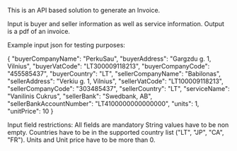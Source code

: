 ﻿This is an API based solution to generate an Invoice. 

Input is buyer and seller information as well as service information.
Output is a pdf of an invoice.

Example input json for testing purposes:

{
  "buyerCompanyName": "PerkuSau",
  "buyerAddress": "Gargzdu g. 1, Vilnius",
  "buyerVatCode": "LT300009118213",
  "buyerCompanyCode": "455585437",
  "buyerCountry": "LT",
  "sellerCompanyName": "Babilonas",
  "sellerAddress": "Verkiu g. 1, Vilnius",
  "sellerVatCode": "LT100009118213",
  "sellerCompanyCode": "303485437",
  "sellerCountry": "LT",
  "serviceName": "Vanilinis Cukrus",
  "sellerBank": "Swedbank, AB",
  "sellerBankAccountNumber": "LT4100000000000000",
  "units": 1,
  "unitPrice": 10
}

Input field restrictions:
All fields are mandatory
String values have to be non empty.
Countries have to be in the supported country list ("LT", "JP", "CA", "FR").
Units and Unit price have to be more than 0.
